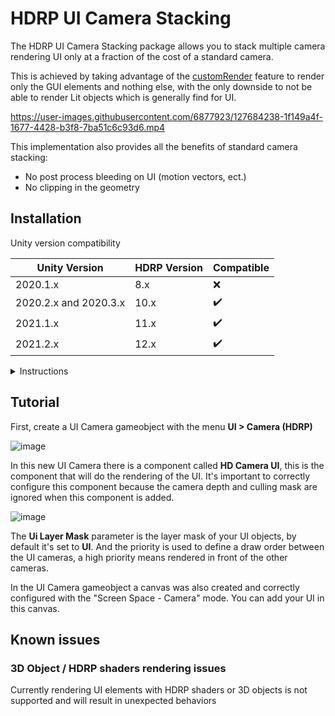 # HDRP UI Camera Stacking

The HDRP UI Camera Stacking package allows you to stack multiple camera rendering UI only at a fraction of the cost of a standard camera.

This is achieved by taking advantage of the [customRender](https://docs.unity3d.com/Packages/com.unity.render-pipelines.high-definition@12.0/api/UnityEngine.Rendering.HighDefinition.HDAdditionalCameraData.html#UnityEngine_Rendering_HighDefinition_HDAdditionalCameraData_customRender) feature to render only the GUI elements and nothing else, with the only downside to not be able to render Lit objects which is generally find for UI.

https://user-images.githubusercontent.com/6877923/127684238-1f149a4f-1677-4428-b3f8-7ba51c6c93d6.mp4


This implementation also provides all the benefits of standard camera stacking:
- No post process bleeding on UI (motion vectors, ect.)
- No clipping in the geometry

## Installation

Unity version compatibility

Unity Version | HDRP Version | Compatible
--- | --- | ---
2020.1.x | 8.x | ❌
2020.2.x and 2020.3.x | 10.x | ✔️
2021.1.x | 11.x | ✔️
2021.2.x | 12.x | ✔️

<details><summary>Instructions</summary>

HDRP UI Camera stacking is available on the [OpenUPM](https://openupm.com/packages/com.alelievr.hdrp-ui-camera-stacking/) package registry, to install it in your project, follow the instructions below.

1. Open the `Project Settings` and go to the `Package Manager` tab.
2. In the `Scoped Registry` section, click on the small `+` icon to add a new [scoped registry](https://docs.unity3d.com/2020.2/Documentation/Manual/upm-scoped.html) and fill the following information:
```
Name:     Open UPM
URL:      https://package.openupm.com
Scope(s): com.alelievr
```
3. Then below the scoped registries, you need to enable `Preview Packages`.
4. Next, open the `Package Manager` window, select `My Registries` in the top left corner and you should be able to see the **HDRP UI Camera Stacking** package.
5. Click the `Install` button and you can start using the package :)

![PackageManager](https://user-images.githubusercontent.com/6877923/127833767-8ffcaa0d-a655-4abd-820e-c08182eb51f8.png)
  
:warning: If you don't see `My Registries` in the dropdown for some reason, click on the `+` icon in the top left corner of the package manager window and select `Add package from Git URL`, then paste `com.alelievr.hdrp-ui-camera-stacking` and click `Add`.

Note that sometimes, the package manager can be slow to update the list of available packages. In that case, you can force it by clicking the circular arrow button at the bottom of the package list.

</details>

## Tutorial

First, create a UI Camera gameobject with the menu **UI > Camera (HDRP)**

![image](https://user-images.githubusercontent.com/6877923/127682755-234353a1-9562-4d1e-b659-ac61928632d4.png)

In this new UI Camera there is a component called **HD Camera UI**, this is the component that will do the rendering of the UI. It's important to correctly configure this component because the camera depth and culling mask are ignored when this component is added.

![image](https://user-images.githubusercontent.com/6877923/127683260-89a0060a-02d5-4612-ac7c-94f95e6f1879.png)

The **Ui Layer Mask** parameter is the layer mask of your UI objects, by default it's set to **UI**. And the priority is used to define a draw order between the UI cameras, a high priority means rendered in front of the other cameras.

In the UI Camera gameobject a canvas was also created and correctly configured with the "Screen Space - Camera" mode. You can add your UI in this canvas.

## Known issues

### 3D Object / HDRP shaders rendering issues

Currently rendering UI elements with HDRP shaders or 3D objects is not supported and will result in unexpected behaviors
